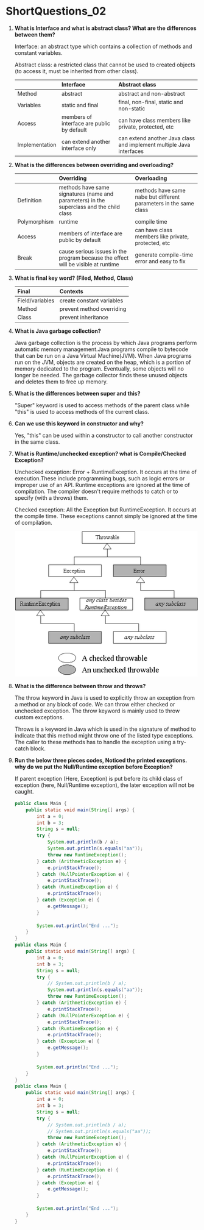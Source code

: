# ShortQuestions_02



1. **What is Interface and what is abstract class? What are the differences between them?**

   Interface: an abstract type which contains a collection of methods and constant variables.

   Abstract class: a restricted class that cannot be used to created objects (to access it, must be inherited from other class).

   |                | Interface                                  | Abstract class                                               |
   | -------------- | ------------------------------------------ | ------------------------------------------------------------ |
   | Method         | abstract                                   | abstract and non-abstract                                    |
   | Variables      | static and final                           | final, non-final, static and non-static                      |
   | Access         | members of interface are public by default | can have class members like private, protected, etc          |
   | Implementation | can extend another interface only          | can extend another Java class and implement multiple Java interfaces |

   

2. **What is the differences between overriding and overloading?**

   |              | Overriding                                                   | Overloading                                                  |
   | ------------ | ------------------------------------------------------------ | ------------------------------------------------------------ |
   | Definition   | methods have same signatures (name and parameters) in the superclass and the child class | methods have same nabe but different parameters in the same class |
   | Polymorphism | runtime                                                      | compile time                                                 |
   | Access       | members of interface are public by default                   | can have class members like private, protected, etc          |
   | Break        | cause serious issues in the program because the effect will be visible at runtime | generate compile-time error and easy to fix                  |

   

3. **What is final key word? (Filed, Method, Class)**

   | Final           | Contexts                  |
   | --------------- | ------------------------- |
   | Field/variables | create constant variables |
   | Method          | prevent method overriding |
   | Class           | prevent inheritance       |

   

4. **What is Java garbage collection?**

   Java garbage collection is the process by which Java programs perform automatic memory management.Java programs compile to bytecode that can be run on a Java Virtual Machine(JVM). When Java programs run on the JVM, objects are created on the heap, which is a portion of memory dedicated to the program. Eventually, some objects will no longer be needed. The garbage collector finds these unused objects and deletes them to free up memory.

   

5. **What is the differences between super and this?**

   "Super" keyword is used to access methods of the parent class while "this" is used to access methods of the current class.

   

6. **Can we use this keyword in constructor and why?**

   Yes, "this" can be used within a constructor to call another constructor in the same class.

   

7. **What is Runtime/unchecked exception? what is Compile/Checked Exception?**

   Unchecked exception: Error + RuntimeException. It occurs at the time of execution.These include programming bugs, such as logic errors or improper use of an API. Runtime exceptions are ignored at the time of compilation. The compiler doesn't require methods to catch or to specify (with a throws) them.

   Checked exception: All the Exception but RuntimeException. It occurs at the compile time. These exceptions cannot simply be ignored at the time of compilation.

   ![](https://github.com/sdx02d/MarkdownFigures/raw/main/Figures/Figure%203.gif)

   

8. **What is the difference between throw and throws?**

   The throw keyword in Java is used to explicitly throw an exception from a method or any block of code. We can throw either checked or unchecked exception. The throw keyword is mainly used to throw custom exceptions.

   Throws is a keyword in Java which is used in the signature of method to indicate that this method might throw one of the listed type exceptions. The caller to these methods has to handle the exception using a try-catch block.

   

9. **Run the below three pieces codes, Noticed the printed exceptions. why do we put the Null/Runtime exception before Exception?**

   If parent exception (Here, Exception) is put before its child class of exception (here, Null/Runtime exception), the later exception will not be caught.

   ```java
   public class Main {
       public static void main(String[] args) {
           int a = 0;
           int b = 3;
           String s = null;
           try {
               System.out.println(b / a);
               System.out.println(s.equals("aa"));
               throw new RuntimeException();
           } catch (ArithmeticException e) {
               e.printStackTrace();
           } catch (NullPointerException e) {
               e.printStackTrace();
           } catch (RuntimeException e) {
               e.printStackTrace();
           } catch (Exception e) {
               e.getMessage();
           }
   
           System.out.println("End ...");
       }
   }
   public class Main {
       public static void main(String[] args) {
           int a = 0;
           int b = 3;
           String s = null;
           try {
               // System.out.println(b / a);
               System.out.println(s.equals("aa"));
               throw new RuntimeException();
           } catch (ArithmeticException e) {
               e.printStackTrace();
           } catch (NullPointerException e) {
               e.printStackTrace();
           } catch (RuntimeException e) {
               e.printStackTrace();
           } catch (Exception e) {
               e.getMessage();
           }
   
           System.out.println("End ...");
       }
   }
   public class Main {
       public static void main(String[] args) {
           int a = 0;
           int b = 3;
           String s = null;
           try {
               // System.out.println(b / a);
               // System.out.println(s.equals("aa"));
               throw new RuntimeException();
           } catch (ArithmeticException e) {
               e.printStackTrace();
           } catch (NullPointerException e) {
               e.printStackTrace();
           } catch (RuntimeException e) {
               e.printStackTrace();
           } catch (Exception e) {
               e.getMessage();
           }
   
           System.out.println("End ...");
       }
   }
   ```

   